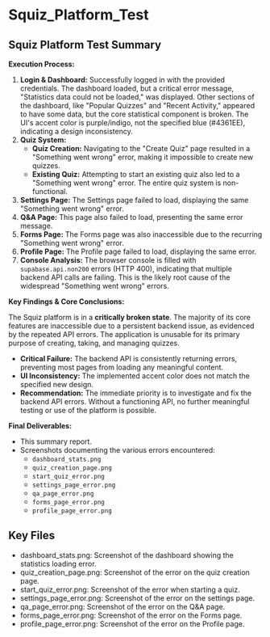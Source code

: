 # Squiz_Platform_Test

## Squiz Platform Test Summary

**Execution Process:**

1.  **Login & Dashboard:** Successfully logged in with the provided credentials. The dashboard loaded, but a critical error message, "Statistics data could not be loaded," was displayed. Other sections of the dashboard, like "Popular Quizzes" and "Recent Activity," appeared to have some data, but the core statistical component is broken. The UI's accent color is purple/indigo, not the specified blue (#4361EE), indicating a design inconsistency.
2.  **Quiz System:**
    *   **Quiz Creation:** Navigating to the "Create Quiz" page resulted in a "Something went wrong" error, making it impossible to create new quizzes.
    *   **Existing Quiz:** Attempting to start an existing quiz also led to a "Something went wrong" error. The entire quiz system is non-functional.
3.  **Settings Page:** The Settings page failed to load, displaying the same "Something went wrong" error.
4.  **Q&A Page:** This page also failed to load, presenting the same error message.
5.  **Forms Page:** The Forms page was also inaccessible due to the recurring "Something went wrong" error.
6.  **Profile Page:** The Profile page failed to load, displaying the same error.
7.  **Console Analysis:** The browser console is filled with `supabase.api.non200` errors (HTTP 400), indicating that multiple backend API calls are failing. This is the likely root cause of the widespread "Something went wrong" errors.

**Key Findings & Core Conclusions:**

The Squiz platform is in a **critically broken state**. The majority of its core features are inaccessible due to a persistent backend issue, as evidenced by the repeated API errors. The application is unusable for its primary purpose of creating, taking, and managing quizzes.

*   **Critical Failure:** The backend API is consistently returning errors, preventing most pages from loading any meaningful content.
*   **UI Inconsistency:** The implemented accent color does not match the specified new design.
*   **Recommendation:** The immediate priority is to investigate and fix the backend API errors. Without a functioning API, no further meaningful testing or use of the platform is possible.

**Final Deliverables:**

*   This summary report.
*   Screenshots documenting the various errors encountered:
    *   `dashboard_stats.png`
    *   `quiz_creation_page.png`
    *   `start_quiz_error.png`
    *   `settings_page_error.png`
    *   `qa_page_error.png`
    *   `forms_page_error.png`
    *   `profile_page_error.png`

## Key Files

- dashboard_stats.png: Screenshot of the dashboard showing the statistics loading error.
- quiz_creation_page.png: Screenshot of the error on the quiz creation page.
- start_quiz_error.png: Screenshot of the error when starting a quiz.
- settings_page_error.png: Screenshot of the error on the settings page.
- qa_page_error.png: Screenshot of the error on the Q&A page.
- forms_page_error.png: Screenshot of the error on the Forms page.
- profile_page_error.png: Screenshot of the error on the Profile page.
